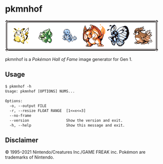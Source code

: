 # pkmnhof

![Example image](assets/example.png)

pkmnhof is a _Pokémon Hall of Fame_ image generator for Gen 1.

## Usage

```console
$ pkmnhof -h
Usage: pkmnhof [OPTIONS] NUMS...

Options:
  -o, --output FILE
  -r, --resize FLOAT RANGE  [1<=x<=3]
  --no-frame
  --version                 Show the version and exit.
  -h, --help                Show this message and exit.
```

## Disclaimer

© 1995–2021 Nintendo/Creatures Inc./GAME FREAK inc. Pokémon
are trademarks of Nintendo.
